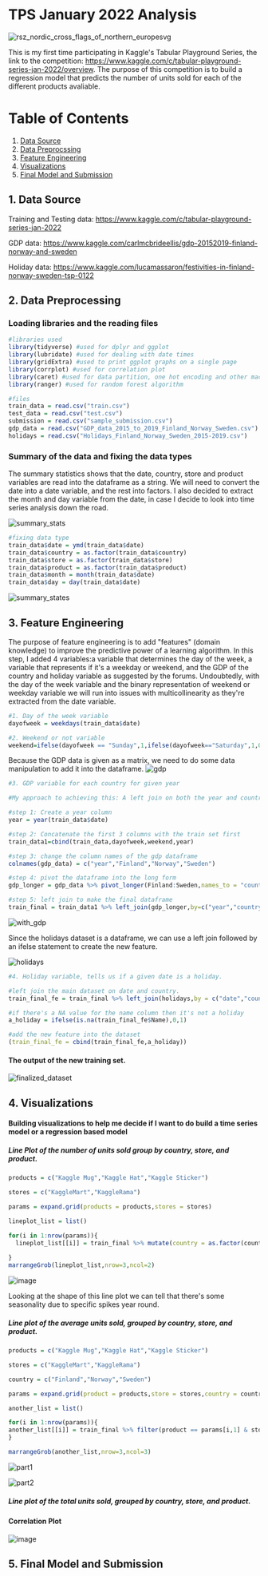 # TPS January 2022 Analysis

![rsz_nordic_cross_flags_of_northern_europesvg](https://user-images.githubusercontent.com/73871814/155874153-0f2632bf-26ba-492a-a2ca-a4ee0b8db028.jpg)

This is my first time participating in Kaggle's Tabular Playground Series, the link to the competition: https://www.kaggle.com/c/tabular-playground-series-jan-2022/overview. The purpose of this competition is to build a regression model that predicts the number of units sold for each of the different products avaliable.

# Table of Contents
1. [Data Source](#background)
2. [Data Preprocssing](#data_preprocessing)
3. [Feature Engineering](#feature_engineering)
4. [Visualizations](#viz)
5. [Final Model and Submission](#modelbuild)

<a name ="background"></a>
## 1. Data Source

Training and Testing data:  https://www.kaggle.com/c/tabular-playground-series-jan-2022

GDP data: https://www.kaggle.com/carlmcbrideellis/gdp-20152019-finland-norway-and-sweden

Holiday data: https://www.kaggle.com/lucamassaron/festivities-in-finland-norway-sweden-tsp-0122


<a name="data_preprocessing"></a>
## 2. Data Preprocessing

### Loading libraries and the reading files
```r
#libraries used
library(tidyverse) #used for dplyr and ggplot
library(lubridate) #used for dealing with date times
library(gridExtra) #used to print ggplot graphs on a single page
library(corrplot) #used for correlation plot
library(caret) #used for data partition, one hot encoding and other machine learning tasks such as cross validation
library(ranger) #used for random forest algorithm

#files
train_data = read.csv("train.csv")
test_data = read.csv("test.csv")
submission = read.csv("sample_submission.csv")
gdp_data = read.csv("GDP_data_2015_to_2019_Finland_Norway_Sweden.csv")
holidays = read.csv("Holidays_Finland_Norway_Sweden_2015-2019.csv")
```

### Summary of the data and fixing the data types

The summary statistics shows that the date, country, store and product variables are read into the dataframe as a string. We will need to convert the date into a date variable, and the rest into factors. I also decided to extract the month and day variable from the date, in case I decide to look into time series analysis down the road. 

![summary_stats](https://user-images.githubusercontent.com/73871814/155864968-21609126-825a-4e44-b26f-8441eb6b6dcf.PNG)

```r
#fixing data type
train_data$date = ymd(train_data$date)
train_data$country = as.factor(train_data$country)
train_data$store = as.factor(train_data$store)
train_data$product = as.factor(train_data$product)
train_data$month = month(train_data$date)
train_data$day = day(train_data$date)
```

![summary_states](https://user-images.githubusercontent.com/73871814/155867065-4ccbb90c-3241-470a-8f8d-e7d95667aa81.PNG)

<a name ="feature_engineering"></a>
## 3. Feature Engineering

The purpose of feature engineering is to add "features" (domain knowledge) to improve the predictive power of a learning algorithm. In this step, I added 4 variables:a variable that determines the day of the week, a variable that represents if it's a weekday or weekend, and the GDP of the country and holiday variable as suggested by the forums. Undoubtedly, with the day of the week variable and the binary representation of weekend or weekday variable we will run into issues with multicollinearity as they're extracted from the date variable. 

```r
#1. Day of the week variable
dayofweek = weekdays(train_data$date)

#2. Weekend or not variable
weekend=ifelse(dayofweek == "Sunday",1,ifelse(dayofweek=="Saturday",1,0))
```

Because the GDP data is given as a matrix, we need to do some data manipulation to add it into the dataframe.
![gdp](https://user-images.githubusercontent.com/73871814/155870135-6e106a43-0e9c-4e82-a4d5-4ad1e123f788.PNG)

```r
#3. GDP variable for each country for given year

#My approach to achieving this: A left join on both the year and country column

#step 1: Create a year column
year = year(train_data$date)

#step 2: Concatenate the first 3 columns with the train set first
train_data1=cbind(train_data,dayofweek,weekend,year)

#step 3: change the column names of the gdp dataframe
colnames(gdp_data) = c("year","Finland","Norway","Sweden")

#step 4: pivot the dataframe into the long form
gdp_longer = gdp_data %>% pivot_longer(Finland:Sweden,names_to = "country",values_to = "GDP")

#step 5: left join to make the final dataframe
train_final = train_data1 %>% left_join(gdp_longer,by=c("year","country"))
```
![with_gdp](https://user-images.githubusercontent.com/73871814/155870191-8948bef2-f195-4d3a-8514-3b58eaaf58a2.PNG)

Since the holidays dataset is a dataframe, we can use a left join followed by an ifelse statement to create the new feature.

![holidays](https://user-images.githubusercontent.com/73871814/155871718-28cfa117-f545-4146-b24b-67dcb5bb1a23.PNG)

```r
#4. Holiday variable, tells us if a given date is a holiday.

#left join the main dataset on date and country.
train_final_fe = train_final %>% left_join(holidays,by = c("date","country"))

#if there's a NA value for the name column then it's not a holiday
a_holiday = ifelse(is.na(train_final_fe$Name),0,1)

#add the new feature into the dataset
(train_final_fe = cbind(train_final_fe,a_holiday))

```
#### The output of the new training set.

![finalized_dataset](https://user-images.githubusercontent.com/73871814/155871787-ea566c2f-e30b-4c5c-a053-adc29161cc7b.PNG)

<a name="viz"></a>
## 4. Visualizations

#### Building visualizations to help me decide if I want to do build a time series model or a regression based model

##### Line Plot of the number of units sold group by country, store, and product.
```r
products = c("Kaggle Mug","Kaggle Hat","Kaggle Sticker")

stores = c("KaggleMart","KaggleRama")

params = expand.grid(products = products,stores = stores)

lineplot_list = list()

for(i in 1:nrow(params)){
  lineplot_list[[i]] = train_final %>% mutate(country = as.factor(country)) %>% filter(product== params[i,1] & store==params[i,2]) %>% ggplot(aes(date,num_sold)) +geom_line(aes(color=country),lwd=0.5) + ylab("Units Sold") + ggtitle(paste0("Line plot of ",params[i,1],"s sold at ",params[i,2])) + theme(plot.title = element_text(size = 10))
  
}
marrangeGrob(lineplot_list,nrow=3,ncol=2)
```

![image](https://user-images.githubusercontent.com/73871814/155872833-3847ed47-e9db-4795-b434-fe77fb520009.png)

Looking at the shape of this line plot we can tell that there's some seasonality due to specific spikes year round.


##### Line plot of the average units sold, grouped by country, store, and product.

```r
products = c("Kaggle Mug","Kaggle Hat","Kaggle Sticker")

stores = c("KaggleMart","KaggleRama")

country = c("Finland","Norway","Sweden")

params = expand.grid(product = products,store = stores,country = country)

another_list = list()

for(i in 1:nrow(params)){
another_list[[i]] = train_final %>% filter(product == params[i,1] & store== params[i,2] & country ==params[i,3]) %>% group_by(month,year) %>% summarise(avg_sales = mean(num_sold)) %>% mutate(year = as.factor(year)) %>% ggplot(aes(month,avg_sales,color=year)) + geom_point() + geom_line() + ylab("Average units") +ggtitle(paste0("Avg Sale of ",params[i,1],"s per Month \n ",params[i,2],":",params[i,3])) + theme(plot.title = element_text(size = 8))
}

marrangeGrob(another_list,nrow=3,ncol=3)
```

![part1](https://user-images.githubusercontent.com/73871814/155876876-4db1834d-9a02-4256-88cf-5632cf30982e.PNG)


![part2](https://user-images.githubusercontent.com/73871814/155876880-a31a263b-e57b-4902-82fe-431a72dbaee3.PNG)


##### Line plot of the total units sold, grouped by country, store, and product.




#### Correlation Plot

![image](https://user-images.githubusercontent.com/73871814/155872422-48c7152b-e0e2-498c-b641-1ed97f72dbcf.png)




<a name="modelbuild"></a>
## 5. Final Model and Submission

